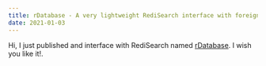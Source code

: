 ```yaml
---
title: rDatabase - A very lightweight RediSearch interface with foreign keys and input validation
date: 2021-01-03
---
```


Hi, I just published and interface with RediSearch named [rDatabase](https://github.com/pvilas/rDatabase). I wish you like it!.
